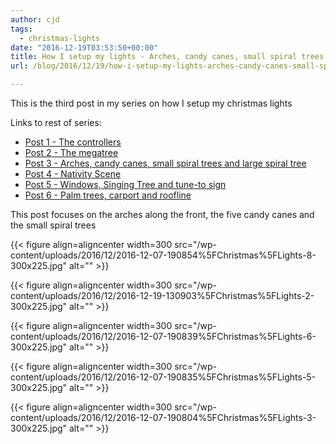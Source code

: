 ```yaml
---
author: cjd
tags:
  - christmas-lights
date: "2016-12-19T03:53:50+00:00"
title: How I setup my lights - Arches, candy canes, small spiral trees and large spiral tree
url: /blog/2016/12/19/how-i-setup-my-lights-arches-candy-canes-small-spiral-trees-and-large-spiral-tree/

---
```

This is the third post in my series on how I setup my christmas lights

Links to rest of series:

- [Post 1 - The controllers](/blog/2016/12/how-i-setup-my-lights-the-controllers/)
- [Post 2 - The megatree](/blog/2016/12/how-i-setup-my-lights-the-megatree/)
- [Post 3 - Arches, candy canes, small spiral trees and large spiral tree](/blog/2016/12/how-i-setup-my-lights-arches-candy-canes-small-spiral-trees-and-large-spiral-tree/)
- [Post 4 - Nativity Scene](/blog/2016/12/how-i-setup-my-lights-nativity-scene/)
- [Post 5 - Windows, Singing Tree and tune-to sign](/blog/2016/12/how-i-setup-my-lights-windows-singing-tree-and-tune-to-sign/)
- [Post 6 - Palm trees, carport and roofline](/blog/2016/12/how-i-setup-my-lights-palm-trees-carport-and-roofline/)

This post focuses on the arches along the front, the five candy canes and the small spiral trees

{{< figure align=aligncenter width=300 src="/wp-content/uploads/2016/12/2016-12-07-190854%5FChristmas%5FLights-8-300x225.jpg" alt="" >}}

{{< figure align=aligncenter width=300 src="/wp-content/uploads/2016/12/2016-12-19-130903%5FChristmas%5FLights-2-300x225.jpg" alt="" >}}

{{< figure align=aligncenter width=300 src="/wp-content/uploads/2016/12/2016-12-07-190839%5FChristmas%5FLights-6-300x225.jpg" alt="" >}}

{{< figure align=aligncenter width=300 src="/wp-content/uploads/2016/12/2016-12-07-190835%5FChristmas%5FLights-5-300x225.jpg" alt="" >}}

{{< figure align=aligncenter width=300 src="/wp-content/uploads/2016/12/2016-12-07-190804%5FChristmas%5FLights-3-300x225.jpg" alt="" >}}
